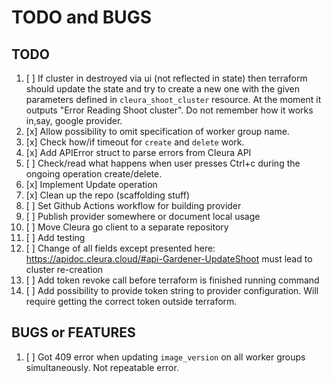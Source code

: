 # TODO and BUGS

## TODO

1. [ ] If cluster in destroyed via ui (not reflected in state) then terraform should update the state and try to create a new one with the given parameters defined in `cleura_shoot_cluster` resource. At the moment it outputs "Error Reading Shoot cluster". Do not remember how it works in,say, google provider.
1. [x] Allow possibility to omit specification of worker group name.
1. [x] Check how/if timeout for `create` and `delete` work.
1. [x] Add APIError struct to parse errors from Cleura API
1. [ ] Check/read what happens when user presses Ctrl+c during the ongoing operation create/delete.
1. [x] Implement Update operation
1. [x] Clean up the repo (scaffolding stuff)
1. [ ] Set Github Actions workflow for building provider
1. [ ] Publish provider somewhere or document local usage
1. [ ] Move Cleura go client to a separate repository
1. [ ] Add testing
1. [ ] Change of all fields except presented here: <https://apidoc.cleura.cloud/#api-Gardener-UpdateShoot>  must lead to cluster re-creation
1. [ ] Add token revoke call before terraform is finished running command
1. [ ] Add possibility to provide token string to provider configuration. Will require getting the correct token outside terraform.

## BUGS or FEATURES

1. [ ] Got 409 error when updating `image_version` on all worker groups simultaneously. Not repeatable error.
